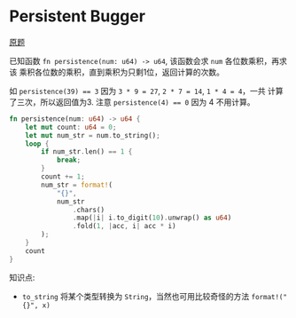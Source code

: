 # Persistent Bugger

[原题](https://www.codewars.com/kata/persistent-bugger/train/rust)

已知函数 `fn persistence(num: u64) -> u64`, 该函数会求 `num` 各位数乘积，再求该
乘积各位数的乘积，直到乘积为只剩1位，返回计算的次数。

如 `persistence(39) == 3` 因为 `3 * 9 = 27`, `2 * 7 = 14`, `1 * 4 = 4`，一共
计算了三次，所以返回值为3. 注意 `persistence(4) == 0` 因为 4 不用计算。

```rust
fn persistence(num: u64) -> u64 {
    let mut count: u64 = 0;
    let mut num_str = num.to_string();
    loop {
        if num_str.len() == 1 {
            break;
        }
        count += 1;
        num_str = format!(
            "{}",
            num_str
                .chars()
                .map(|i| i.to_digit(10).unwrap() as u64)
                .fold(1, |acc, i| acc * i)
        );
    }
    count
}
```

知识点:

- `to_string` 将某个类型转换为 `String`，当然也可用比较奇怪的方法 `format!("{}", x)`
